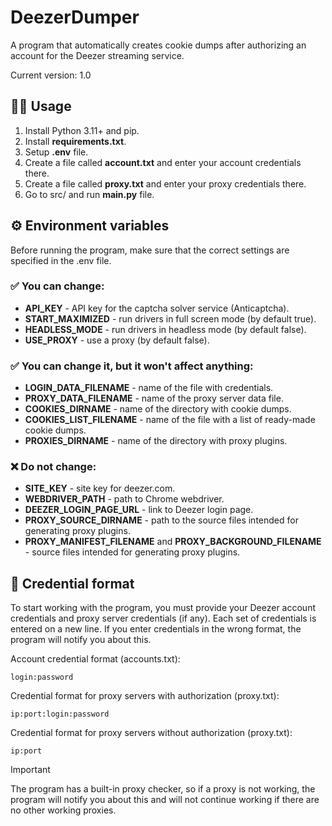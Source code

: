 # DeezerDumper

A program that automatically creates cookie dumps after authorizing an account for the Deezer streaming service.

Current version: 1.0

## 👩‍🏫 Usage
1. Install Python 3.11+ and pip.
2. Install **requirements.txt**.
3. Setup **.env** file.
4. Create a file called **account.txt** and enter your account credentials there.
5. Create a file called **proxy.txt** and enter your proxy credentials there.
6. Go to src/ and run **main.py** file.

## ⚙️ Environment variables
Before running the program, make sure that the correct settings are specified in the .env file.

### ✅ You can change:
* **API_KEY** - API key for the captcha solver service (Anticaptcha).
* **START_MAXIMIZED** - run drivers in full screen mode (by default true).
* **HEADLESS_MODE** - run drivers in headless mode (by default false).
* **USE_PROXY** - use a proxy (by default false).

### ✅ You can change it, but it won't affect anything:
* **LOGIN_DATA_FILENAME** - name of the file with credentials.
* **PROXY_DATA_FILENAME** - name of the proxy server data file.
* **COOKIES_DIRNAME** - name of the directory with cookie dumps.
* **COOKIES_LIST_FILENAME** - name of the file with a list of ready-made cookie dumps.
* **PROXIES_DIRNAME** - name of the directory with proxy plugins.

### ❌ Do not change:
* **SITE_KEY** - site key for deezer.com.
* **WEBDRIVER_PATH** - path to Chrome webdriver.
* **DEEZER_LOGIN_PAGE_URL** - link to Deezer login page.
* **PROXY_SOURCE_DIRNAME** - path to the source files intended for generating proxy plugins.
* **PROXY_MANIFEST_FILENAME** and **PROXY_BACKGROUND_FILENAME** - source files intended for generating proxy plugins.

## 🔐 Credential format

To start working with the program, you must provide your Deezer account credentials and proxy server credentials (if any). 
Each set of credentials is entered on a new line. If you enter credentials in the wrong format, the program will notify you about this.

Account credential format (accounts.txt):
    
    login:password

Credential format for proxy servers with authorization (proxy.txt):

    ip:port:login:password

Credential format for proxy servers without authorization (proxy.txt):

    ip:port

> [!IMPORTANT]
> The program has a built-in proxy checker, so if a proxy is not working, the program will notify you about this and will 
> not continue working if there are no other working proxies.

